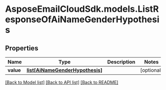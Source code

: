 # AsposeEmailCloudSdk.models.ListResponseOfAiNameGenderHypothesis
## Properties
Name | Type | Description | Notes
------------ | ------------- | ------------- | -------------
**value** | [**list[AiNameGenderHypothesis]**](AiNameGenderHypothesis.md) |  | [optional] 



[[Back to Model list]](README.md#documentation-for-models) [[Back to API list]](README.md#documentation-for-api-endpoints) [[Back to README]](README.md)


